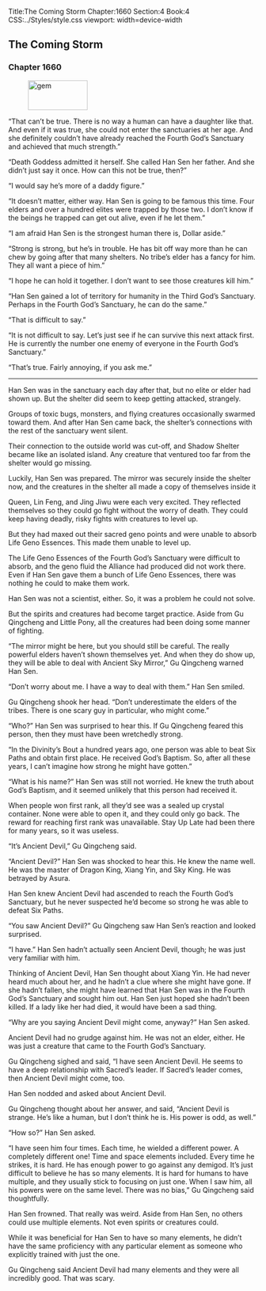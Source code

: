 Title:The Coming Storm 
Chapter:1660 
Section:4 
Book:4 
CSS:../Styles/style.css 
viewport: width=device-width
  
## The Coming Storm
### Chapter 1660
  
<figure>
	<img src="../Images/gem.gif" alt="gem" id="gem" width="120" height="60" />
</figure>
  

  
“That can’t be true. There is no way a human can have a daughter like that. And even if it was true, she could not enter the sanctuaries at her age. And she definitely couldn’t have already reached the Fourth God’s Sanctuary and achieved that much strength.”

“Death Goddess admitted it herself. She called Han Sen her father. And she didn’t just say it once. How can this not be true, then?”

“I would say he’s more of a daddy figure.”

“It doesn’t matter, either way. Han Sen is going to be famous this time. Four elders and over a hundred elites were trapped by those two. I don’t know if the beings he trapped can get out alive, even if he let them.”

“I am afraid Han Sen is the strongest human there is, Dollar aside.”

“Strong is strong, but he’s in trouble. He has bit off way more than he can chew by going after that many shelters. No tribe’s elder has a fancy for him. They all want a piece of him.”

“I hope he can hold it together. I don’t want to see those creatures kill him.”

“Han Sen gained a lot of territory for humanity in the Third God’s Sanctuary. Perhaps in the Fourth God’s Sanctuary, he can do the same.”

“That is difficult to say.”

“It is not difficult to say. Let’s just see if he can survive this next attack first. He is currently the number one enemy of everyone in the Fourth God’s Sanctuary.”

“That’s true. Fairly annoying, if you ask me.”

***

Han Sen was in the sanctuary each day after that, but no elite or elder had shown up. But the shelter did seem to keep getting attacked, strangely.

Groups of toxic bugs, monsters, and flying creatures occasionally swarmed toward them. And after Han Sen came back, the shelter’s connections with the rest of the sanctuary went silent.

Their connection to the outside world was cut-off, and Shadow Shelter became like an isolated island. Any creature that ventured too far from the shelter would go missing.

Luckily, Han Sen was prepared. The mirror was securely inside the shelter now, and the creatures in the shelter all made a copy of themselves inside it

Queen, Lin Feng, and Jing Jiwu were each very excited. They reflected themselves so they could go fight without the worry of death. They could keep having deadly, risky fights with creatures to level up.

But they had maxed out their sacred geno points and were unable to absorb Life Geno Essences. This made them unable to level up.

The Life Geno Essences of the Fourth God’s Sanctuary were difficult to absorb, and the geno fluid the Alliance had produced did not work there. Even if Han Sen gave them a bunch of Life Geno Essences, there was nothing he could to make them work.

Han Sen was not a scientist, either. So, it was a problem he could not solve.

But the spirits and creatures had become target practice. Aside from Gu Qingcheng and Little Pony, all the creatures had been doing some manner of fighting.

“The mirror might be here, but you should still be careful. The really powerful elders haven’t shown themselves yet. And when they do show up, they will be able to deal with Ancient Sky Mirror,” Gu Qingcheng warned Han Sen.

“Don’t worry about me. I have a way to deal with them.” Han Sen smiled.

Gu Qingcheng shook her head. “Don’t underestimate the elders of the tribes. There is one scary guy in particular, who might come.”

“Who?” Han Sen was surprised to hear this. If Gu Qingcheng feared this person, then they must have been wretchedly strong.

“In the Divinity’s Bout a hundred years ago, one person was able to beat Six Paths and obtain first place. He received God’s Baptism. So, after all these years, I can’t imagine how strong he might have gotten.”

“What is his name?” Han Sen was still not worried. He knew the truth about God’s Baptism, and it seemed unlikely that this person had received it.

When people won first rank, all they’d see was a sealed up crystal container. None were able to open it, and they could only go back. The reward for reaching first rank was unavailable. Stay Up Late had been there for many years, so it was useless.

“It’s Ancient Devil,” Gu Qingcheng said.

“Ancient Devil?” Han Sen was shocked to hear this. He knew the name well. He was the master of Dragon King, Xiang Yin, and Sky King. He was betrayed by Asura.

Han Sen knew Ancient Devil had ascended to reach the Fourth God’s Sanctuary, but he never suspected he’d become so strong he was able to defeat Six Paths.

“You saw Ancient Devil?” Gu Qingcheng saw Han Sen’s reaction and looked surprised.

“I have.” Han Sen hadn’t actually seen Ancient Devil, though; he was just very familiar with him.

Thinking of Ancient Devil, Han Sen thought about Xiang Yin. He had never heard much about her, and he hadn’t a clue where she might have gone. If she hadn’t fallen, she might have learned that Han Sen was in the Fourth God’s Sanctuary and sought him out. Han Sen just hoped she hadn’t been killed. If a lady like her had died, it would have been a sad thing.

“Why are you saying Ancient Devil might come, anyway?” Han Sen asked.

Ancient Devil had no grudge against him. He was not an elder, either. He was just a creature that came to the Fourth God’s Sanctuary.

Gu Qingcheng sighed and said, “I have seen Ancient Devil. He seems to have a deep relationship with Sacred’s leader. If Sacred’s leader comes, then Ancient Devil might come, too.

Han Sen nodded and asked about Ancient Devil.

Gu Qingcheng thought about her answer, and said, “Ancient Devil is strange. He’s like a human, but I don’t think he is. His power is odd, as well.”

“How so?” Han Sen asked.

“I have seen him four times. Each time, he wielded a different power. A completely different one! Time and space elements included. Every time he strikes, it is hard. He has enough power to go against any demigod. It’s just difficult to believe he has so many elements. It is hard for humans to have multiple, and they usually stick to focusing on just one. When I saw him, all his powers were on the same level. There was no bias,” Gu Qingcheng said thoughtfully.

Han Sen frowned. That really was weird. Aside from Han Sen, no others could use multiple elements. Not even spirits or creatures could.

While it was beneficial for Han Sen to have so many elements, he didn’t have the same proficiency with any particular element as someone who explicitly trained with just the one.

Gu Qingcheng said Ancient Devil had many elements and they were all incredibly good. That was scary.